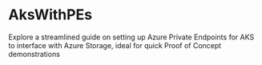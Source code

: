 # AksWithPEs
Explore a streamlined guide on setting up Azure Private Endpoints for AKS to interface with Azure Storage, ideal for quick Proof of Concept demonstrations
